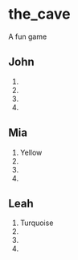 # the_cave
A fun game

## John

1.
2.
3.
4.

## Mia

1. Yellow
2.
3.
4.

## Leah

1. Turquoise
2.
3.
4.